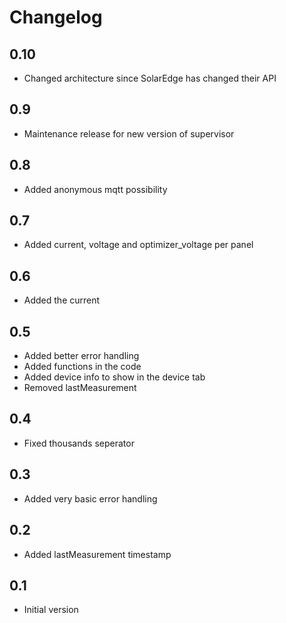 # Changelog
## 0.10
- Changed architecture since SolarEdge has changed their API

## 0.9
- Maintenance release for new version of supervisor

## 0.8
- Added anonymous mqtt possibility

## 0.7
- Added current, voltage and optimizer_voltage per panel

## 0.6
- Added the current

## 0.5
- Added better error handling
- Added functions in the code
- Added device info to show in the device tab
- Removed lastMeasurement

## 0.4
- Fixed thousands seperator

## 0.3
- Added very basic error handling

## 0.2
- Added lastMeasurement timestamp

## 0.1
- Initial version